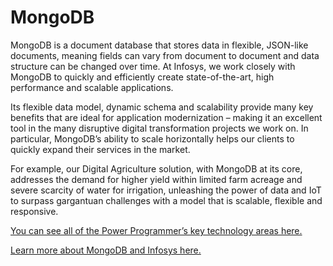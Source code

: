 # MongoDB

MongoDB is a document database that stores data in flexible, JSON-like documents, meaning fields can vary from document to document and data structure can be changed over time. At Infosys, we work closely with MongoDB to quickly and efficiently create state-of-the-art, high performance and scalable applications. 

Its flexible data model, dynamic schema and scalability provide many key benefits that are ideal for application modernization – making it an excellent tool in the many disruptive digital transformation projects we work on. In particular, MongoDB’s ability to scale horizontally helps our clients to quickly expand their services in the market.

For example, our Digital Agriculture solution, with MongoDB at its core, addresses the demand for higher yield within limited farm acreage and severe scarcity of water for irrigation, unleashing the power of data and IoT to surpass gargantuan challenges with a model that is scalable, flexible and responsive.

[You can see all of the Power Programmer’s key technology areas here.](https://github.com/InfosysUS/power-programmer/blob/master/Key%20Technology%20Areas.jpg)

[Learn more about MongoDB and Infosys here.](https://www.mongodb.com/products/system-integrators/infosys)
